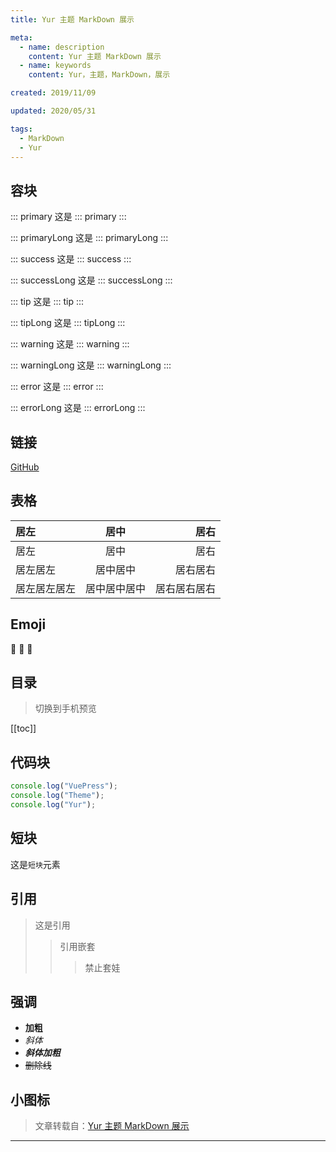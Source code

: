 ```yaml
---
title: Yur 主题 MarkDown 展示

meta:
  - name: description
    content: Yur 主题 MarkDown 展示
  - name: keywords
    content: Yur，主题，MarkDown，展示

created: 2019/11/09

updated: 2020/05/31

tags:
  - MarkDown
  - Yur
---
```


## 容块

::: primary
这是 ::: primary
:::

::: primaryLong
这是 ::: primaryLong
:::

::: success
这是 ::: success
:::

::: successLong
这是 ::: successLong
:::

::: tip
这是 ::: tip
:::

::: tipLong
这是 ::: tipLong
:::

::: warning
这是 ::: warning
:::

::: warningLong
这是 ::: warningLong
:::

::: error
这是 ::: error
:::

::: errorLong
这是 ::: errorLong
:::

## 链接

[GitHub](https://github.com/lucifer103/vuepress)

## 表格

| 居左         |     居中     |         居右 |
| :----------- | :----------: | -----------: |
| 居左         |     居中     |         居右 |
| 居左居左     |   居中居中   |     居右居右 |
| 居左居左居左 | 居中居中居中 | 居右居右居右 |

## Emoji

:tada: :100: :apple:

## 目录

> 切换到手机预览

[[toc]]

## 代码块

```js {1,3}
console.log("VuePress");
console.log("Theme");
console.log("Yur");
```

## 短块

这是`短块`元素

## 引用

> 这是引用
>
> > 引用嵌套
> >
> > > 禁止套娃

## 强调

- **加粗**
- _斜体_
- **_斜体加粗_**
- ~~删除线~~

## 小图标

<Icon name="tupian"></Icon>

<Icon name="chuandai-copy" color="#39c5bb"></Icon>

<Icon name="shuimian" size="2em"></Icon>

> 文章转载自：[Yur 主题 MarkDown 展示](https://blog.cnguu.cn/other/Yur%E4%B8%BB%E9%A2%98MarkDown%E5%B1%95%E7%A4%BA.html)

---
